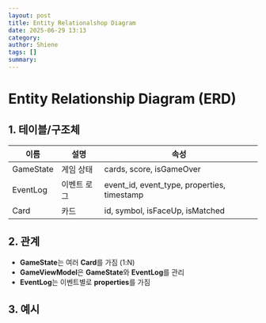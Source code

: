 ```yaml
---
layout: post
title: Entity Relationalshop Diagram
date: 2025-06-29 13:13
category: 
author: Shiene
tags: []
summary: 
---
```


# Entity Relationship Diagram (ERD)

## 1. 테이블/구조체

| 이름         | 설명                                  | 속성                                 |
|--------------|---------------------------------------|--------------------------------------|
| GameState    | 게임 상태                             | cards, score, isGameOver             |
| EventLog     | 이벤트 로그                           | event_id, event_type, properties, timestamp |
| Card         | 카드                                  | id, symbol, isFaceUp, isMatched      |

## 2. 관계
- **GameState**는 여러 **Card**를 가짐 (1:N)
- **GameViewModel**은 **GameState**와 **EventLog**를 관리
- **EventLog**는 이벤트별로 **properties**를 가짐

## 3. 예시
